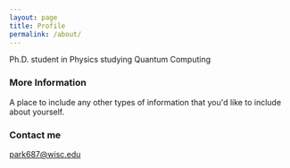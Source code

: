 ```yaml
---
layout: page
title: Profile
permalink: /about/
---
```


Ph.D. student in Physics studying Quantum Computing

### More Information

A place to include any other types of information that you'd like to include about yourself.

### Contact me

[park687@wisc.edu](mailto:park687@wisc.edu)
